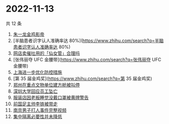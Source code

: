 # 2022-11-13

共 12 条

<!-- BEGIN ZHIHUSEARCH -->
<!-- 最后更新时间 Sun Nov 13 2022 21:33:45 GMT+0800 (China Standard Time) -->
1. [朱一龙金鸡影帝](https://www.zhihu.com/search?q=朱一龙金鸡影帝)
1. [半脑患者识字认人准确率达 80%](https://www.zhihu.com/search?q=半脑患者识字认人准确率达 80%)
1. [网店卖催吐用的「仙女管」合理吗](https://www.zhihu.com/search?q=网店卖催吐用的「仙女管」合理吗)
1. [张伟丽夺 UFC 金腰带](https://www.zhihu.com/search?q=张伟丽夺 UFC 金腰带)
1. [上海进一步优化防控措施](https://www.zhihu.com/search?q=上海进一步优化防控措施)
1. [第 35 届金鸡奖](https://www.zhihu.com/search?q=第 35 届金鸡奖)
1. [郑州在重点文物单位建方舱被叫停](https://www.zhihu.com/search?q=郑州在重点文物单位建方舱被叫停)
1. [深圳大学回应员工坠亡](https://www.zhihu.com/search?q=深圳大学回应员工坠亡)
1. [服装店因老板睡觉没戴口罩被黄牌警告](https://www.zhihu.com/search?q=服装店因老板睡觉没戴口罩被黄牌警告)
1. [前国足主帅李铁被带走](https://www.zhihu.com/search?q=前国足主帅李铁被带走)
1. [南京男子打人事件完整视频](https://www.zhihu.com/search?q=南京男子打人事件完整视频)
1. [集中隔离必要性并未降低](https://www.zhihu.com/search?q=集中隔离必要性并未降低)
<!-- END ZHIHUSEARCH -->
